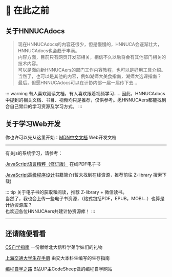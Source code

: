 # :wave: 在此之前

## 关于HNNUCAdocs
> 现在HNNUCAdocs的内容还很少，但是慢慢的，HNNUCA会逐渐壮大，HNNUCAdocs也会趋于丰满。<br>
内容方面，目前只有网页开发部相关，相信不久以后将会有其他部门相关的技术内容。<br>
可以是面向新HNNUCAers的部门工作内容教程，也可以是好用工具介绍。<br>
当然了，也可以是其他的内容，例如湖师大美食指南，湖师大选课指南？<br>
最后，但愿HNNUCAdocs可以在计协内部一届一届传下去...

::: warning
有人喜欢阅读文档，有人喜欢跟着视频学习......因此，HNNUCAdocs中提到的相关文档、书目、视频均只是推荐，仅供参考。愿HNNUCAers都能找到合自己胃口的学习资源及学习方式。
:::
## 关于学习Web开发
你也许可以先从这里开始：[MDN中文文档](https://developer.mozilla.org/zh-CN/docs/Learn/Getting_started_with_the_web) Web开发文档

---

有关js的系统学习，请参考：

[JavaScript语言精粹（修订版）](https://evanli.github.io/programming-book-2/JavaScript/JavaScript%E8%AF%AD%E8%A8%80%E7%B2%BE%E7%B2%B9%EF%BC%88%E4%BF%AE%E8%AE%A2%E7%89%88%EF%BC%89.pdf) 在线PDF电子书

[JavaScript高级程序设计](https://weread.qq.com/web/bookDetail/751326d0720befab7514782)书籍简介(暂未找到在线资源，推荐前往 Z-library 搜索下载)

::: tip
关于电子书的获取和阅读，推荐 Z-library + 微信读书。<br>
当然了，我也会上传一些电子书资源，（格式包括PDF，EPUB，MOBI...）也算是计协资源库？<br>
也欢迎各位HNNUCAers共建计协资源库！
:::


---
## 还请随便看看

[CS自学指南](https://csdiy.wiki/) 一份献给北大信科学弟学妹们的礼物
<br>

[上海交通大学生存手册](https://survivesjtu.gitbook.io/survivesjtumanual/li-zhi-pian/huan-ying-lai-dao-shang-hai-jiao-tong-da-xue) 由交大本科生编写的生存指南
<br>

[编程自学之路](https://www.r2coding.com/#/README) B站UP主CodeSheep做的编程自学网站






